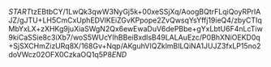 $START$tzEBtbCY/1LwQk3qwW3NyGj5k+00xeSSjXq/AoogBQtrFLqiQoyRPrlAJZ/gJTU+LH5CmCxUphEDVlKEiZGvKPpope2ZvQwsqYsYffj19ieQ4/zbyCTIqMbYxLX+zXHKg9juXiaSWgN2Qx6ewEwaDuV6dePBbe+gYxLbtU6F4nLcTiw9kiCaSSie8c3iXb7/woS5WUcYIhBBeiBxdlsB49LALAuEzc/P0BhXNiOEKD0q+SjSXCHmZizURq8X/168Gv+Nqp/AKguhVIQZklmBILQiNA1JUJZ3fxLP15no2doVWcz02OFX0CzkaOQ1q5P8$END$